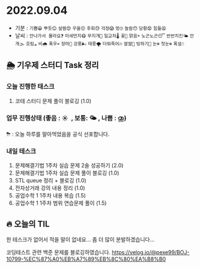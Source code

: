 # 2022.09.04
- 기분 : `기쁨😁` `뿌듯😊` `설렘😍` `우울😔` `후회😓` `걱정😱` `멍🙄` `놀람😯` `당황😧` `힘듦😫`
- 날씨 : `안나가서 몰라요❓` `미세먼지😷` `무지개🌈` `일교차🌡️` `꽃🌸` `맑음☀️` `노곤노곤😴` `반반치킨🌤️` `안개🌫️` `흐림☁️` `비🌧️` `폭우☔` `장마🌊` `강풍🌬️` `태풍🌪️` `더워죽어🔥` `쌀쌀🥶` `빙하기🧊` `눈❄️` `첫눈❄️` `폭설☃️`

## 🌦️ 기우제 스터디 Task 정리

### 오늘 진행한 태스크
1. 코테 스터디 문제 풀이 블로깅 (1.0)

### 업무 진행상태 (좋음 : ☀  , 보통: 🌤 , 나쁨 : ⛈)  
⛈ : 오늘 하루를 말아먹었음을 공식 선포합니다.
 
### 내일 테스크
1. 문제해결기법 1주차 실습 문제 2솔 성공하기 (2.0)
2. 문제해결기법 1주차 실습 문제 풀이 블로깅 (1.0)
3. STL queue 정리 + 블로깅 (1.0)
4. 전자상거래 강의 내용 정리 (1.0)
5. 공업수학 1 1주차 내용 복습 (1.5)
6. 공업수학 1 1주차 범위 연습문제 풀이 (1.5)

## 🔥 오늘의 TIL

한 테스크가 없어서 적을 말이 없네요... 좀 더 많이 분발하겠습니다...

코딩테스트 관련 백준 문제를 블로깅하였습니다.
https://velog.io/@pexe99/BOJ-10799-%EC%87%A0%EB%A7%89%EB%8C%80%EA%B8%B0
